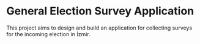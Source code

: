 #  General Election Survey Application
 This project aims to design and build an application for collecting surveys for the incoming election in İzmir.
